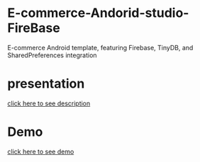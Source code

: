 # E-commerce-Andorid-studio-FireBase
E-commerce Android template, featuring Firebase, TinyDB, and SharedPreferences integration
# presentation
[click here to see description](projetappli.pdf)

# Demo

[click here to see demo ](https://drive.google.com/drive/folders/1-v3LHgxzy9_hhk2FXSfSnJy5nxIxEh2a)

